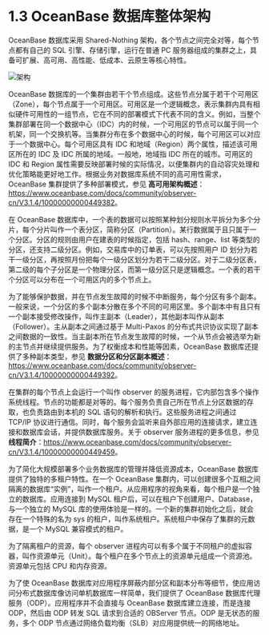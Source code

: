 # 1.3 OceanBase 数据库整体架构

OceanBase 数据库采用 Shared-Nothing 架构，各个节点之间完全对等，每个节点都有自己的 SQL 引擎、存储引擎，运行在普通 PC 服务器组成的集群之上，具备可扩展、高可用、高性能、低成本、云原生等核心特性。

![架构](https://obbusiness-private.oss-cn-shanghai.aliyuncs.com/doc/img/kernel-advanced/V1.0.0/zh-CN/1.introduction-to-oceanbase-database/3.overall-architecture-of-oceanbase-database-01.jpg)

OceanBase 数据库的一个集群由若干个节点组成。这些节点分属于若干个可用区（Zone），每个节点属于一个可用区。可用区是一个逻辑概念，表示集群内具有相似硬件可用性的一组节点，它在不同的部署模式下代表不同的含义。例如，当整个集群部署在同一个数据中心（IDC）内的时候，一个可用区的节点可以属于同一个机架，同一个交换机等。当集群分布在多个数据中心的时候，每个可用区可以对应于一个数据中心。每个可用区具有 IDC 和地域（Region）两个属性，描述该可用区所在的 IDC 及 IDC 所属的地域。一般地，地域指 IDC 所在的城市。可用区的 IDC 和 Region 属性需要反映部署时候的实际情况，以便集群内的自动容灾处理和优化策略能更好地工作。根据业务对数据库系统不同的高可用性需求，OceanBase 集群提供了多种部署模式，参见 **高可用架构概述**：<https://www.oceanbase.com/docs/community/observer-cn/V3.1.4/10000000000449382>。

在 OceanBase 数据库中，一个表的数据可以按照某种划分规则水平拆分为多个分片，每个分片叫作一个表分区，简称分区（Partition）。某行数据属于且只属于一个分区。分区的规则由用户在建表的时候指定，包括 hash、range、list 等类型的分区，还支持二级分区。例如，交易库中的订单表，可以先按照用户 ID 划分为若干一级分区，再按照月份把每个一级分区划分为若干二级分区。对于二级分区表，第二级的每个子分区是一个物理分区，而第一级分区只是逻辑概念。一个表的若干个分区可以分布在一个可用区内的多个节点上。

为了能够保护数据，并在节点发生故障的时候不中断服务，每个分区有多个副本。一般来说，一个分区的多个副本分散在多个不同的可用区里。多个副本中有且只有一个副本接受修改操作，叫作主副本（Leader），其他副本叫作从副本（Follower）。主从副本之间通过基于 Multi-Paxos 的分布式共识协议实现了副本之间数据的一致性。当主副本所在节点发生故障的时候，一个从节点会被选举为新的主节点并继续提供服务。为了权衡成本和性能等因素，OceanBase 数据库还提供了多种副本类型，参见 **数据分区和分区副本概述**：<https://www.oceanbase.com/docs/community/observer-cn/V3.1.4/10000000000449392>。

在集群的每个节点上会运行一个叫作 observer 的服务进程，它内部包含多个操作系统线程。节点的功能都是对等的。每个服务负责自己所在节点上分区数据的存取，也负责路由到本机的 SQL 语句的解析和执行。这些服务进程之间通过 TCP/IP 协议进行通信。同时，每个服务会监听来自外部应用的连接请求，建立连接和数据库会话，并提供数据库服务。关于 observer 服务进程的更多信息，参见 **线程简介**：<https://www.oceanbase.com/docs/community/observer-cn/V3.1.4/10000000000449459>。

为了简化大规模部署多个业务数据库的管理并降低资源成本，OceanBase 数据库提供了独特的多租户特性。在一个 OceanBase 集群内，可以创建很多个互相之间隔离的数据库“实例”，叫作一个租户。从应用程序的视角来看，每个租户是一个独立的数据库。应用连接到 MySQL 租户后，可以在租户下创建用户、Database，与一个独立的 MySQL 库的使用体验是一样的。一个新的集群初始化之后，就会存在一个特殊的名为 sys 的租户，叫作系统租户。系统租户中保存了集群的元数据，是一个 MySQL 兼容模式的租户。

为了隔离租户的资源，每个 observer 进程内可以有多个属于不同租户的虚拟容器，叫作资源单元（Unit）。每个租户在多个节点上的资源单元组成一个资源池。资源单元包括 CPU 和内存资源。

为了使 OceanBase 数据库对应用程序屏蔽内部分区和副本分布等细节，使应用访问分布式数据库像访问单机数据库一样简单，我们提供了 OceanBase 数据库代理服务（ODP）。应用程序并不会直接与 OceanBase 数据库建立连接，而是连接 ODP，然后由 ODP 转发 SQL 请求到合适的 OBServer 节点。ODP 是无状态的服务，多个 ODP 节点通过网络负载均衡（SLB）对应用提供统一的网络地址。
